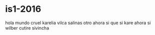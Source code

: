 # is1-2016
hola mundo
cruel 
karelia vilca salinas
otro
ahora si que si kare ahora si
wilber cutire sivincha
